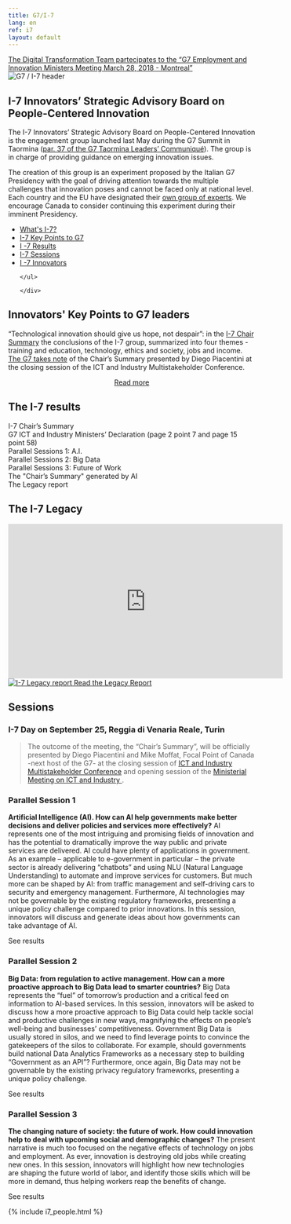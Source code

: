 ```yaml
---
title: G7/I-7
lang: en
ref: i7
layout: default
---
```

<div class="alert alert-info alert-i7">
<a href="/en/g7canada.html" >The Digital Transformation Team partecipates to the “G7 Employment and Innovation Ministers Meeting March 28, 2018 - Montreal”</a>
</div>
<a name="i7" ></a>
<img class="img-responsive" src="/images/i7/i7-header.jpg" title="G7 / I-7" alt="G7 / I-7 header" />
<h2>I-7 Innovators’ Strategic Advisory Board on People-Centered Innovation</h2>


<div class="row">
	<div class="col-md-9">
The I-7 Innovators’ Strategic Advisory Board on People-Centered Innovation is the engagement group launched last May during the G7 Summit in Taormina (<a href="http://www.g7italy.it/sites/default/files/documents/G7%20Taormina%20Leaders'%20Communique_27052017.pdf#page=6">par. 37 of the G7 Taormina Leaders’ Communiqué</a>). The group is in charge of providing guidance on emerging innovation issues. 

The creation of this group is an experiment proposed by the Italian G7 Presidency with the goal of driving attention towards the multiple challenges that innovation poses and cannot be faced only at national level.
Each country and the EU have designated their <a href="#innovators-focal-point">own group of experts</a>. 
We encourage Canada to consider continuing this experiment during their imminent Presidency.
	</div>
<div class="col-md-3">
	<ul class="section-nav">
		<li class="toc-entry toc-h3"><a href="#i7">What's I-7?</a></li>
		<li class="toc-entry toc-h3"><a href="#key-points">I-7 Key Points to G7</a></li>
		<li class="toc-entry toc-h3"><a href="#results">I -7 Results</a></li>
		<li class="toc-entry toc-h3"><a href="#sessions">I-7 Sessions</a></li>
		<li class="toc-entry toc-h3"><a href="#innovators-focal-point">I -7 Innovators</a></li>
		
	</ul>

	</div>
</div>



<a name="key-points"></a>
<h2> Innovators' Key Points to G7 leaders</h2>


“Technological innovation should give us hope, not despair”: in the <a href="http://www.g7italy.it/sites/default/files/documents/I-7%20Chair%20Summary.pdf">I-7 Chair Summary</a> the conclusions of the I-7 group, summarized into four themes - training and education, technology, ethics and society, jobs and income.
<a href="http://www.g7italy.it/sites/default/files/documents/G7_ICT_and_Industruy_Ministers%27_Declaration_2017.pdf">The G7 takes note</a> of the Chair’s Summary presented by Diego Piacentini at the closing session of the ICT and Industry Multistakeholder Conference.

<center><a href="i-7-innovators-key-points-to-g7-leaders.html">Read more</a></center>

<a name="results"></a>
## The I-7 results

I-7 Chair’s Summary&nbsp;<a href="/upload/docs/2017/10/I-7_Chair_Summary_withlinkwebsiteprofiles.pdf" target="_blank"><i class="fa fa-download" aria-hidden="true"></i></a><br />
G7 ICT and Industry Ministers’ Declaration (page 2 point 7 and page 15 point 58)&nbsp;<a href="/upload/docs/2017/10/Declaration_and_Annexes_final_26_09_2017.pdf" target="_blank"><i class="fa fa-download" aria-hidden="true"></i></a><br />
Parallel Sessions 1: A.I.&nbsp;<a href="/upload/docs/2017/10/I-7_Session_Summary_AI.docx.pdf" target="_blank"><i class="fa fa-download" aria-hidden="true"></i></a><br />
Parallel Sessions 2: Big Data&nbsp;<a href="/upload/docs/2017/10/I-7_Big_Data_session-2.0.pdf" target="_blank"><i class="fa fa-download" aria-hidden="true"></i></a><br />
Parallel Sessions 3: Future of Work&nbsp;<a href="/upload/docs/2017/10/G7_future_of_work_20170926_last_version.pdf" target="_blank"><i class="fa fa-download" aria-hidden="true"></i></a><br />
The "Chair’s Summary" generated by AI&nbsp;<a href="/upload/docs/2017/10/G7_AI_machine_created_declaration_FrancescoMosconi.pdf" target="_blank"><i class="fa fa-download" aria-hidden="true"></i></a><br />
The Legacy report&nbsp;<a href="/upload/docs/2017/10/G7-I7%20Legacy_report.pdf" target="_blank"><i class="fa fa-download" aria-hidden="true"></i></a><br />

## The I-7 Legacy
<div class="row">
	<div class="col-md-8">
		<div class="videoWrapper">
		<iframe width="560" height="315" src="https://www.youtube-nocookie.com/embed/FKbTcluv2qM" frameborder="0" allow="autoplay; encrypted-media" allowfullscreen></iframe>
		</div>
	</div>
	<div class="col-md-4">
		<a class="text-decoration--none" href="/upload/docs/2017/10/G7-I7%20Legacy_report.pdf" target="_blank" title="Read the I-7 Legacy report">
		<img class="legacy-cover" src="/images/i7/i7-legacy-report.jpg" title="I-7 Legacy report" alt="I-7 Legacy report" />
		</a>
		<a href="/upload/docs/2017/10/G7-I7%20Legacy_report.pdf" target="_blank"  class="btn btn-primary hidden-md">
		Read the Legacy Report
		</a>
	</div><!--/col-md-4-->
</div><!--/row-->

## Sessions

### I-7 Day on September 25, Reggia di Venaria Reale, Turin
<blockquote class="i7__blockquote">
The outcome of the meeting, the &ldquo;Chair&rsquo;s Summary&rdquo;, will be officially presented by Diego Piacentini and Mike Moffat, Focal Point of Canada -next host of the G7- at the closing session of <a href="https://www.mise.gov.it/images/stories/documenti/Programme_G7ICTIndustryMultiConference.pdf">ICT and Industry Multistakeholder Conference</a> and opening session of the 
<a href="http://www.g7italy.it/en/news/towards-the-g7-industryict-focus-on-industry-40" target="_blank">
	Ministerial Meeting on ICT and Industry
</a>.
</blockquote>

### Parallel Session 1

**Artificial Intelligence (AI). How can AI help governments make better decisions and deliver policies and services more effectively?**
AI represents one of the most intriguing and promising fields of innovation and has the potential to dramatically improve the way public and private services are delivered. AI could have plenty of applications in government. As an example – applicable to e-government in particular – the private sector is already delivering “chatbots” and using NLU (Natural Language Understanding) to automate and improve services for customers. But much more can be shaped by AI: from traffic management and self-driving cars to security and emergency management. Furthermore, AI technologies may not be governable by the existing regulatory frameworks, presenting a unique policy challenge compared to prior innovations. In this session, innovators will discuss and generate ideas about how governments can take advantage of AI.
<div class="text-right">See results&nbsp;<a href="/upload/docs/2017/10/I-7_Session_Summary_AI.docx.pdf" target="_blank"><i class="fa fa-download" aria-hidden="true"></i></a>
</div>

### Parallel Session 2

**Big Data: from regulation to active management. How can a more proactive approach to Big Data lead to smarter countries?**
Big Data represents the “fuel” of tomorrow’s production and a critical feed on information to AI-based services. In this session, innovators will be asked to discuss how a more proactive approach to Big Data could help tackle social and productive challenges in new ways, magnifying the effects on people’s well-being and businesses’ competitiveness. Government Big Data is usually stored in silos, and we need to find leverage points to convince the gatekeepers of the silos to collaborate. For example, should governments build national Data Analytics Frameworks as a necessary step to building “Government as an API”? Furthermore, once again, Big Data may not be governable by the existing privacy regulatory frameworks, presenting a unique policy challenge.
<div class="text-right">See results&nbsp;<a href="/upload/docs/2017/10/I-7_Big_Data_session-2.0.pdf" target="_blank"><i class="fa fa-download" aria-hidden="true"></i></a>
</div>
 
### Parallel Session 3

**The changing nature of society: the future of work. How could innovation help to deal with upcoming social and demographic changes?**
The present narrative is much too focused on the negative effects of technology on jobs and employment. As ever, innovation is destroying old jobs while creating new ones. In this session, innovators will highlight how new technologies are shaping the future world of labor, and identify those skills which will be more in demand, thus helping workers reap the benefits of change.
<div class="text-right">
See results&nbsp;<a href="/upload/docs/2017/10/G7_future_of_work_20170926_last_version.pdf" target="_blank"><i class="fa fa-download" aria-hidden="true"></i></a>
</div>






{% include i7_people.html %}




